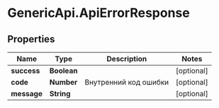# GenericApi.ApiErrorResponse

## Properties

Name | Type | Description | Notes
------------ | ------------- | ------------- | -------------
**success** | **Boolean** |  | [optional] 
**code** | **Number** | Внутренний код ошибки | [optional] 
**message** | **String** |  | [optional] 


